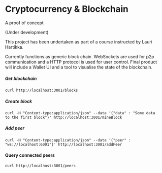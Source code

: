 # Cryptocurrency & Blockchain
A proof of concept 

(Under development)

This project has been undertaken as part of a course instructed by Lauri Hartikka.


Currently functions as generic block chain. WebSockets are used for p2p communication and a HTTP protocol is used for user control. Final product will include a Wallet UI and a tool to visualise the state of the blockchain.


##### Get blockchain
```
curl http://localhost:3001/blocks
```

##### Create block
```
curl -H "Content-type:application/json" --data '{"data" : "Some data to the first block"}' http://localhost:3001/mineBlock
``` 

##### Add peer
```
curl -H "Content-type:application/json" --data '{"peer" : "ws://localhost:6001"}' http://localhost:3001/addPeer
```
#### Query connected peers
```
curl http://localhost:3001/peers
```